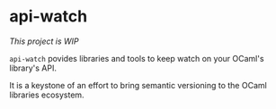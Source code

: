 # api-watch

*This project is WIP*

`api-watch` povides libraries and tools to keep watch on your OCaml's library's API.

It is a keystone of an effort to bring semantic versioning to the OCaml libraries ecosystem.
